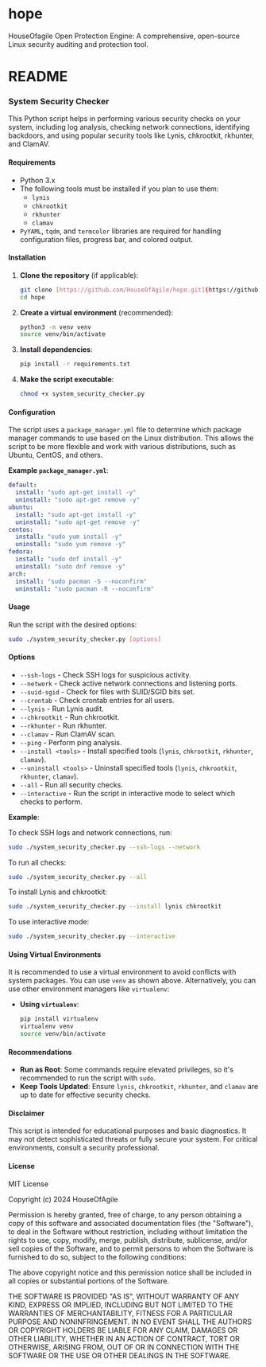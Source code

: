 # hope
HouseOfagile Open Protection Engine: A comprehensive, open-source Linux security auditing and protection tool.

# README

### System Security Checker

This Python script helps in performing various security checks on your system, including log analysis, checking network connections, identifying backdoors, and using popular security tools like Lynis, chkrootkit, rkhunter, and ClamAV.

#### Requirements

- Python 3.x
- The following tools must be installed if you plan to use them:
  - `lynis`
  - `chkrootkit`
  - `rkhunter`
  - `clamav`
- `PyYAML`, `tqdm`, and `termcolor` libraries are required for handling configuration files, progress bar, and colored output.

#### Installation

1. **Clone the repository** (if applicable):
   ```sh
   git clone [https://github.com/HouseOfAgile/hope.git](https://github.com/HouseOfAgile/hope.git)
   cd hope
   ```

2. **Create a virtual environment** (recommended):
   ```sh
   python3 -m venv venv
   source venv/bin/activate
   ```

3. **Install dependencies**:
   ```sh
   pip install -r requirements.txt
   ```

4. **Make the script executable**:
   ```sh
   chmod +x system_security_checker.py
   ```

#### Configuration

The script uses a `package_manager.yml` file to determine which package manager commands to use based on the Linux distribution. This allows the script to be more flexible and work with various distributions, such as Ubuntu, CentOS, and others.

**Example `package_manager.yml`**:

```yaml
default:
  install: "sudo apt-get install -y"
  uninstall: "sudo apt-get remove -y"
ubuntu:
  install: "sudo apt-get install -y"
  uninstall: "sudo apt-get remove -y"
centos:
  install: "sudo yum install -y"
  uninstall: "sudo yum remove -y"
fedora:
  install: "sudo dnf install -y"
  uninstall: "sudo dnf remove -y"
arch:
  install: "sudo pacman -S --noconfirm"
  uninstall: "sudo pacman -R --noconfirm"
```

#### Usage

Run the script with the desired options:

```sh
sudo ./system_security_checker.py [options]
```

#### Options

- `--ssh-logs` - Check SSH logs for suspicious activity.
- `--network` - Check active network connections and listening ports.
- `--suid-sgid` - Check for files with SUID/SGID bits set.
- `--crontab` - Check crontab entries for all users.
- `--lynis` - Run Lynis audit.
- `--chkrootkit` - Run chkrootkit.
- `--rkhunter` - Run rkhunter.
- `--clamav` - Run ClamAV scan.
- `--ping` - Perform ping analysis.
- `--install <tools>` - Install specified tools (`lynis`, `chkrootkit`, `rkhunter`, `clamav`).
- `--uninstall <tools>` - Uninstall specified tools (`lynis`, `chkrootkit`, `rkhunter`, `clamav`).
- `--all` - Run all security checks.
- `--interactive` - Run the script in interactive mode to select which checks to perform.

**Example**:

To check SSH logs and network connections, run:

```sh
sudo ./system_security_checker.py --ssh-logs --network
```

To run all checks:

```sh
sudo ./system_security_checker.py --all
```

To install Lynis and chkrootkit:

```sh
sudo ./system_security_checker.py --install lynis chkrootkit
```

To use interactive mode:

```sh
sudo ./system_security_checker.py --interactive
```

#### Using Virtual Environments

It is recommended to use a virtual environment to avoid conflicts with system packages. You can use `venv` as shown above. Alternatively, you can use other environment managers like `virtualenv`:

- **Using `virtualenv`**:
  ```sh
  pip install virtualenv
  virtualenv venv
  source venv/bin/activate
  ```

#### Recommendations

- **Run as Root**: Some commands require elevated privileges, so it's recommended to run the script with `sudo`.
- **Keep Tools Updated**: Ensure `lynis`, `chkrootkit`, `rkhunter`, and `clamav` are up to date for effective security checks.

#### Disclaimer

This script is intended for educational purposes and basic diagnostics. It may not detect sophisticated threats or fully secure your system. For critical environments, consult a security professional.

#### License

MIT License

Copyright (c) 2024 HouseOfAgile

Permission is hereby granted, free of charge, to any person obtaining a copy
of this software and associated documentation files (the "Software"), to deal
in the Software without restriction, including without limitation the rights
to use, copy, modify, merge, publish, distribute, sublicense, and/or sell
copies of the Software, and to permit persons to whom the Software is
furnished to do so, subject to the following conditions:

The above copyright notice and this permission notice shall be included in all
copies or substantial portions of the Software.

THE SOFTWARE IS PROVIDED "AS IS", WITHOUT WARRANTY OF ANY KIND, EXPRESS OR
IMPLIED, INCLUDING BUT NOT LIMITED TO THE WARRANTIES OF MERCHANTABILITY,
FITNESS FOR A PARTICULAR PURPOSE AND NONINFRINGEMENT. IN NO EVENT SHALL THE
AUTHORS OR COPYRIGHT HOLDERS BE LIABLE FOR ANY CLAIM, DAMAGES OR OTHER
LIABILITY, WHETHER IN AN ACTION OF CONTRACT, TORT OR OTHERWISE, ARISING FROM,
OUT OF OR IN CONNECTION WITH THE SOFTWARE OR THE USE OR OTHER DEALINGS IN THE
SOFTWARE.
